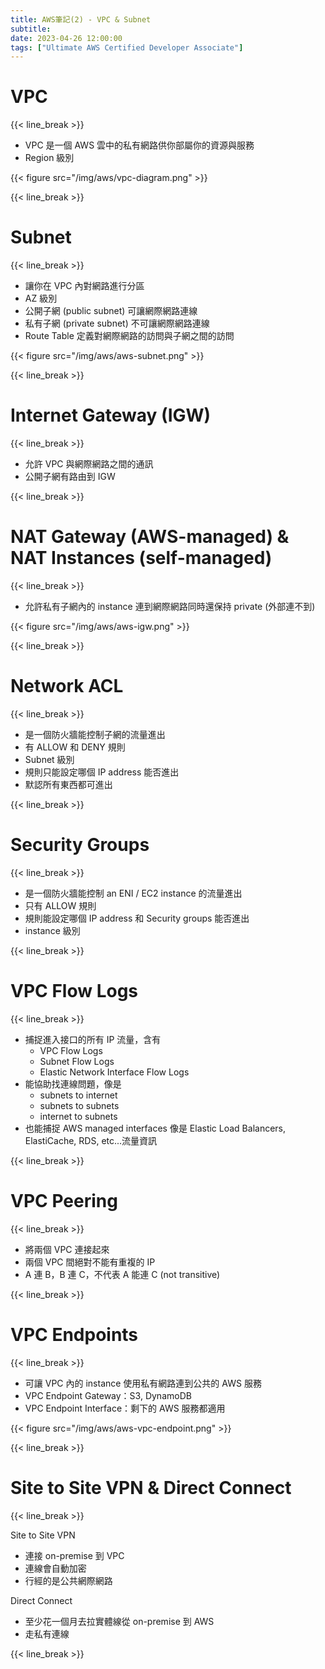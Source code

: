 ```yaml
---
title: AWS筆記(2) - VPC & Subnet
subtitle: 
date: 2023-04-26 12:00:00
tags: ["Ultimate AWS Certified Developer Associate"]
---
```



# VPC

{{< line_break >}}

- VPC 是一個 AWS 雲中的私有網路供你部屬你的資源與服務
- Region 級別


{{< figure src="/img/aws/vpc-diagram.png" >}}

<!--more-->

{{< line_break >}}

# Subnet

{{< line_break >}}

- 讓你在 VPC 內對網路進行分區
- AZ 級別
- 公開子網 (public subnet) 可讓網際網路連線
- 私有子網 (private subnet) 不可讓網際網路連線
- Route Table 定義對網際網路的訪問與子網之間的訪問


{{< figure src="/img/aws/aws-subnet.png" >}}

{{< line_break >}}

# Internet Gateway (IGW)

{{< line_break >}}

- 允許 VPC 與網際網路之間的通訊
- 公開子網有路由到 IGW


{{< line_break >}}

# NAT Gateway (AWS-managed) & NAT Instances (self-managed)

{{< line_break >}}

- 允許私有子網內的 instance 連到網際網路同時還保持 private (外部連不到)

{{< figure src="/img/aws/aws-igw.png" >}}


{{< line_break >}}

# Network ACL

{{< line_break >}}

- 是一個防火牆能控制子網的流量進出
- 有 ALLOW 和 DENY 規則
- Subnet 級別
- 規則只能設定哪個 IP address 能否進出
- 默認所有東西都可進出


{{< line_break >}}

# Security Groups

{{< line_break >}}

- 是一個防火牆能控制 an ENI / EC2 instance 的流量進出
- 只有 ALLOW 規則
- 規則能設定哪個 IP address 和 Security groups 能否進出
- instance 級別


{{< line_break >}}

# VPC Flow Logs

{{< line_break >}}

- 捕捉進入接口的所有 IP 流量，含有
    - VPC Flow Logs
    - Subnet Flow Logs
    - Elastic Network Interface Flow Logs
- 能協助找連線問題，像是
    - subnets to internet
    - subnets to subnets
    - internet to subnets
- 也能捕捉 AWS managed interfaces 像是 Elastic Load Balancers, ElastiCache, RDS, etc...流量資訊

{{< line_break >}}

# VPC Peering

{{< line_break >}}

- 將兩個 VPC 連接起來
- 兩個 VPC 間絕對不能有重複的 IP
- A 連 B，B 連 C，不代表 A 能連 C (not transitive)


{{< line_break >}}

# VPC Endpoints

{{< line_break >}}

- 可讓 VPC 內的 instance 使用私有網路連到公共的 AWS 服務
- VPC Endpoint Gateway：S3, DynamoDB
- VPC Endpoint Interface：剩下的 AWS 服務都適用


{{< figure src="/img/aws/aws-vpc-endpoint.png" >}}


{{< line_break >}}

# Site to Site VPN & Direct Connect

{{< line_break >}}

Site to Site VPN
- 連接 on-premise 到 VPC
- 連線會自動加密
- 行經的是公共網際網路

Direct Connect
- 至少花一個月去拉實體線從 on-premise 到 AWS
- 走私有連線


{{< line_break >}}

